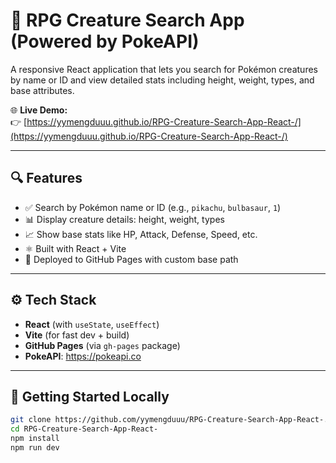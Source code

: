 # 🧙 RPG Creature Search App (Powered by PokeAPI)

A responsive React application that lets you search for Pokémon creatures by name or ID and view detailed stats including height, weight, types, and base attributes.

🌐 **Live Demo:**  
👉 [https://yymengduuu.github.io/RPG-Creature-Search-App-React-/](https://yymengduuu.github.io/RPG-Creature-Search-App-React-/)

---

## 🔍 Features

- ✅ Search by Pokémon name or ID (e.g., `pikachu`, `bulbasaur`, `1`)
- 📊 Display creature details: height, weight, types
- 📈 Show base stats like HP, Attack, Defense, Speed, etc.
- ⚛️ Built with React + Vite
- 🚀 Deployed to GitHub Pages with custom base path

---

## ⚙️ Tech Stack

- **React** (with `useState`, `useEffect`)
- **Vite** (for fast dev + build)
- **GitHub Pages** (via `gh-pages` package)
- **PokeAPI**: https://pokeapi.co

---

## 🚀 Getting Started Locally

```bash
git clone https://github.com/yymengduuu/RPG-Creature-Search-App-React-.git
cd RPG-Creature-Search-App-React-
npm install
npm run dev
